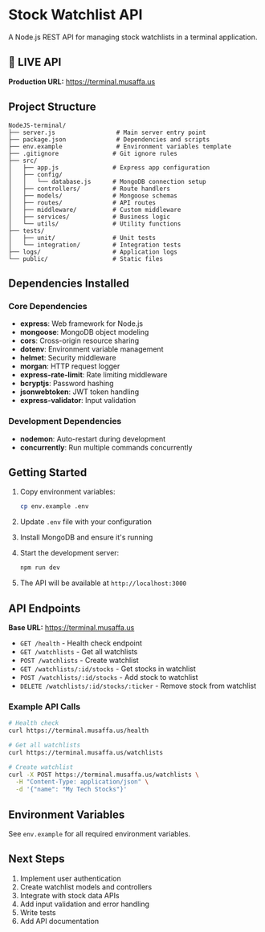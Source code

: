 # Stock Watchlist API

A Node.js REST API for managing stock watchlists in a terminal application.

## 🚀 LIVE API
**Production URL:** https://terminal.musaffa.us

## Project Structure

```
NodeJS-terminal/
├── server.js                 # Main server entry point
├── package.json              # Dependencies and scripts
├── env.example               # Environment variables template
├── .gitignore               # Git ignore rules
├── src/
│   ├── app.js               # Express app configuration
│   ├── config/
│   │   └── database.js      # MongoDB connection setup
│   ├── controllers/         # Route handlers
│   ├── models/              # Mongoose schemas
│   ├── routes/              # API routes
│   ├── middleware/          # Custom middleware
│   ├── services/            # Business logic
│   └── utils/               # Utility functions
├── tests/
│   ├── unit/                # Unit tests
│   └── integration/         # Integration tests
├── logs/                    # Application logs
└── public/                  # Static files
```

## Dependencies Installed

### Core Dependencies
- **express**: Web framework for Node.js
- **mongoose**: MongoDB object modeling
- **cors**: Cross-origin resource sharing
- **dotenv**: Environment variable management
- **helmet**: Security middleware
- **morgan**: HTTP request logger
- **express-rate-limit**: Rate limiting middleware
- **bcryptjs**: Password hashing
- **jsonwebtoken**: JWT token handling
- **express-validator**: Input validation

### Development Dependencies
- **nodemon**: Auto-restart during development
- **concurrently**: Run multiple commands concurrently

## Getting Started

1. Copy environment variables:
   ```bash
   cp env.example .env
   ```

2. Update `.env` file with your configuration

3. Install MongoDB and ensure it's running

4. Start the development server:
   ```bash
   npm run dev
   ```

5. The API will be available at `http://localhost:3000`

## API Endpoints

**Base URL:** https://terminal.musaffa.us

- `GET /health` - Health check endpoint
- `GET /watchlists` - Get all watchlists
- `POST /watchlists` - Create watchlist
- `GET /watchlists/:id/stocks` - Get stocks in watchlist
- `POST /watchlists/:id/stocks` - Add stock to watchlist
- `DELETE /watchlists/:id/stocks/:ticker` - Remove stock from watchlist

### Example API Calls
```bash
# Health check
curl https://terminal.musaffa.us/health

# Get all watchlists
curl https://terminal.musaffa.us/watchlists

# Create watchlist
curl -X POST https://terminal.musaffa.us/watchlists \
  -H "Content-Type: application/json" \
  -d '{"name": "My Tech Stocks"}'
```

## Environment Variables

See `env.example` for all required environment variables.

## Next Steps

1. Implement user authentication
2. Create watchlist models and controllers
3. Integrate with stock data APIs
4. Add input validation and error handling
5. Write tests
6. Add API documentation
